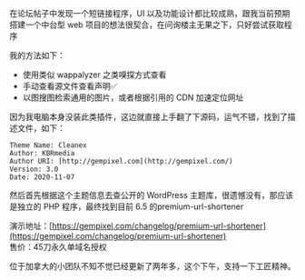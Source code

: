 在论坛帖子中发现一个短链接程序，UI 以及功能设计都比较成熟，跟我当前预期搭建一个中台型 web 项目的想法很契合，在问询楼主无果之下，只好尝试获取程序

我的方法如下：

- 使用类似 wappalyzer 之类嗅探方式查看  
- 手动查看源文件查看声明✅  
- 以图搜图检索通用的图片，或者根据引用的 CDN 加速定位网址

因为我电脑本身没装此类插件，这边就直接上手翻了下源码，运气不错，找到了描述文件，如下：

	Theme Name: Cleanex
	Author: KBRmedia
	Author URI: [http://gempixel.com](http://gempixel.com/)  
	Version: 3.0
	Date: 2020-11-07  
  
然后首先根据这个主题信息去查公开的 WordPress 主题库，很遗憾没有，那应该是独立的 PHP 程序，最终找到目前 6.5 的premium-url-shortener  
  
演示地址：[https://gempixel.com/changelog/premium-url-shortener](https://gempixel.com/changelog/premium-url-shortener)  
售价：45刀永久单域名授权  
  
位于加拿大的小团队不知不觉已经更新了两年多，这个下午，支持一下工匠精神。